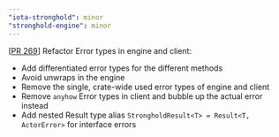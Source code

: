 ```yaml
---
"iota-stronghold": minor
"stronghold-engine": minor
---
```



[[PR 269](https://github.com/iotaledger/stronghold.rs/pull/269)]
Refactor Error types in engine and client:
- Add differentiated error types for the different methods
- Avoid unwraps in the engine
- Remove the single, crate-wide used error types of engine and client
- Remove `anyhow` Error types in client and bubble up the actual error instead
- Add nested Result type alias `StrongholdResult<T> = Result<T, ActorError>` for interface errors